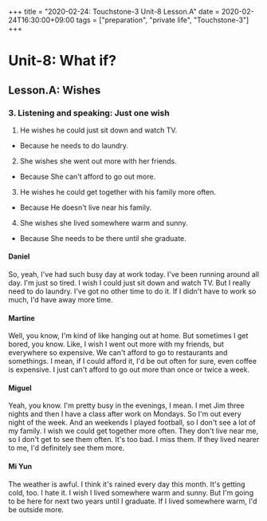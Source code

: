 +++
title =  "2020-02-24: Touchstone-3 Unit-8 Lesson.A"
date = 2020-02-24T16:30:00+09:00
tags = ["preparation", "private life", "Touchstone-3"]
+++

# Unit-8: What if?
## Lesson.A: Wishes

### 3. Listening and speaking: Just one wish

1. He wishes he could just sit down and watch TV.
  - Because he needs to do laundry.
2. She wishes she went out more with her friends.
  - Because She can't afford to go out more.
3. He wishes he could get together with his family more often.
  - Because He doesn't live near his family.
4. She wishes she lived somewhere warm and sunny.
  - Because She needs to be there until she graduate.

#### Daniel
So, yeah, I've had such busy day at work today.
I've been running around all day.
I'm just so tired.
I wish I could just sit down and watch TV.
But I really need to do laundry. 
I've got no other time to do it.
If I didn't have to work so much,
I'd have away more time.

#### Martine
Well, you know, I'm kind of like hanging out at home.
But sometimes I get bored, you know.
Like, I wish I went out more with my friends,
but everywhere so expensive.
We can't afford to go to restaurants and somethings.
I mean, if I could afford it,
I'd be out often for sure, even coffee is expensive.
I just can't afford to go out more than once or twice a week.

#### Miguel
Yeah, you know.
I'm pretty busy in the evenings, I mean.
I met Jim three nights and then I have a class after work on Mondays.
So I'm out every night of the week.
And an weekends I played football,
so I don't see a lot of my family.
I wish we could get together more often.
They don't live near me,
so I don't get to see them often.
It's too bad. I miss them.
If they lived nearer to me, I'd definitely see them more.

#### Mi Yun
The weather is awful.
I think it's rained every day this month.
It's getting cold, too.
I hate it.
I wish I lived somewhere warm and sunny.
But I'm going to be here for next two years until I graduate.
If I lived somewhere warm, I'd be outside more.

